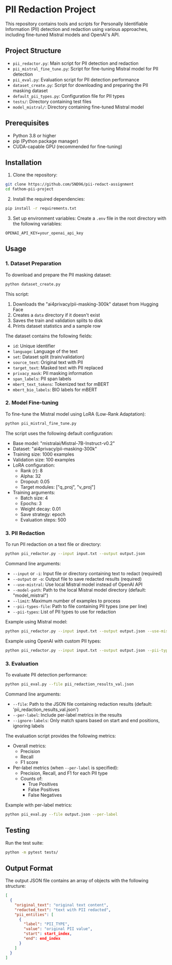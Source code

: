 # PII Redaction Project

This repository contains tools and scripts for Personally Identifiable Information (PII) detection and redaction using various approaches, including fine-tuned Mistral models and OpenAI's API.

## Project Structure

- `pii_redactor.py`: Main script for PII detection and redaction
- `pii_mistral_fine_tune.py`: Script for fine-tuning Mistral model for PII detection
- `pii_eval.py`: Evaluation script for PII detection performance
- `dataset_create.py`: Script for downloading and preparing the PII masking dataset
- `default_pii_types.py`: Configuration file for PII types
- `tests/`: Directory containing test files
- `model_mistral/`: Directory containing fine-tuned Mistral model

## Prerequisites

- Python 3.8 or higher
- pip (Python package manager)
- CUDA-capable GPU (recommended for fine-tuning)

## Installation

1. Clone the repository:
```bash
git clone https://github.com/SND96/pii-redact-assignment
cd fathom-pii-project
```

2. Install the required dependencies:
```bash
pip install -r requirements.txt
```

3. Set up environment variables:
Create a `.env` file in the root directory with the following variables:
```
OPENAI_API_KEY=your_openai_api_key
```

## Usage

### 1. Dataset Preparation

To download and prepare the PII masking dataset:

```bash
python dataset_create.py
```

This script:
1. Downloads the "ai4privacy/pii-masking-300k" dataset from Hugging Face
2. Creates a `data` directory if it doesn't exist
3. Saves the train and validation splits to disk
4. Prints dataset statistics and a sample row

The dataset contains the following fields:
- `id`: Unique identifier
- `language`: Language of the text
- `set`: Dataset split (train/validation)
- `source_text`: Original text with PII
- `target_text`: Masked text with PII replaced
- `privacy_mask`: PII masking information
- `span_labels`: PII span labels
- `mbert_text_tokens`: Tokenized text for mBERT
- `mbert_bio_labels`: BIO labels for mBERT


### 2. Model Fine-tuning

To fine-tune the Mistral model using LoRA (Low-Rank Adaptation):

```bash
python pii_mistral_fine_tune.py
```

The script uses the following default configuration:
- Base model: "mistralai/Mistral-7B-Instruct-v0.2"
- Dataset: "ai4privacy/pii-masking-300k"
- Training size: 1000 examples
- Validation size: 100 examples
- LoRA configuration:
  - Rank (r): 8
  - Alpha: 32
  - Dropout: 0.05
  - Target modules: ["q_proj", "v_proj"]
- Training arguments:
  - Batch size: 4
  - Epochs: 3
  - Weight decay: 0.01
  - Save strategy: epoch
  - Evaluation steps: 500

### 3. PII Redaction

To run PII redaction on a text file or directory:

```bash
python pii_redactor.py --input input.txt --output output.json
```

Command line arguments:
- `--input` or `-i`: Input file or directory containing text to redact (required)
- `--output` or `-o`: Output file to save redacted results (required)
- `--use-mistral`: Use local Mistral model instead of OpenAI API
- `--model-path`: Path to the local Mistral model directory (default: "model_mistral")
- `--limit`: Maximum number of examples to process
- `--pii-types-file`: Path to file containing PII types (one per line)
- `--pii-types`: List of PII types to use for redaction

Example using Mistral model:
```bash
python pii_redactor.py --input input.txt --output output.json --use-mistral --model-path model_mistral
```

Example using OpenAI with custom PII types:
```bash
python pii_redactor.py --input input.txt --output output.json --pii-types NAME EMAIL PHONE
```

### 3. Evaluation

To evaluate PII detection performance:

```bash
python pii_eval.py --file pii_redaction_results_val.json
```

Command line arguments:
- `--file`: Path to the JSON file containing redaction results (default: 'pii_redaction_results_val.json')
- `--per-label`: Include per-label metrics in the results
- `--ignore-labels`: Only match spans based on start and end positions, ignoring labels

The evaluation script provides the following metrics:
- Overall metrics:
  - Precision
  - Recall
  - F1 score
- Per-label metrics (when `--per-label` is specified):
  - Precision, Recall, and F1 for each PII type
  - Counts of:
    - True Positives
    - False Positives
    - False Negatives

Example with per-label metrics:
```bash
python pii_eval.py --file output.json --per-label
```



## Testing

Run the test suite:

```bash
python -m pytest tests/
```

## Output Format

The output JSON file contains an array of objects with the following structure:
```json
[
  {
    "original_text": "original text content",
    "redacted_text": "text with PII redacted",
    "pii_entities": [
      {
        "label": "PII_TYPE",
        "value": "original PII value",
        "start": start_index,
        "end": end_index
      }
    ]
  }
]
```


